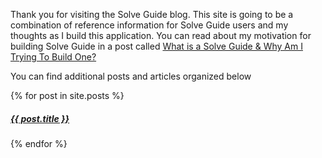 
Thank you for visiting the Solve Guide blog. This site is going to be a combination of reference information for Solve Guide users and my thoughts as I build this application. You can read about my motivation for building Solve Guide in a post called [What is a Solve Guide & Why Am I Trying To Build One?](/101/2024/03/10/What-is-a-Solve-Guide)
 


You can find additional posts and articles organized below

{% for post in site.posts %}
  <h5><a href="{{ post.url }}">{{ post.title }}</a></h5>
{% endfor %}

